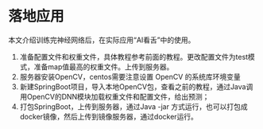 # 落地应用
本文介绍训练完神经网络后，在实际应用“AI看舌”中的使用。

1. 准备配置文件和权重文件，具体教程参考前面的教程。更改配置文件为test模式，准备map值最高的权重文件。上传到服务器。
2. 服务器安装OpenCV，centos需要注意设置 OpenCV 的系统库环境变量
3. 新建SpringBoot项目，导入本地OpenCV包，查看之前的教程，通过Java调用OpenCV的DNN模块加载权重文件和配置文件，给出预测；
4. 打包SpringBoot，上传到服务器，通过Java -jar 方式运行，也可以打包成docker镜像，然后上传到镜像服务器，通过docker运行。